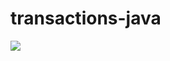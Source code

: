 # transactions-java

![](https://github.com/actions/hello-world/workflows/.github/workflows/build.yml/badge.svg)
